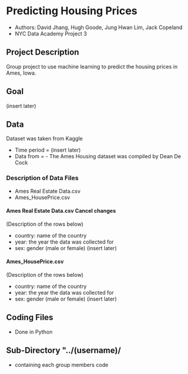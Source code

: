 # Predicting Housing Prices 
- Authors: David Jhang, Hugh Goode, Jung Hwan Lim, Jack Copeland
- NYC Data Academy Project 3

## Project Description
Group project to use machine learning to predict the housing prices in Ames, Iowa.

## Goal
(insert later)
  
## Data
Dataset was taken from Kaggle
- Time period = (insert later)
- Data from = - The Ames Housing dataset was compiled by Dean De Cock

### Description of Data Files
- Ames Real Estate Data.csv
- Ames_HousePrice.csv

#### Ames Real Estate Data.csv Cancel changes
(Description of the rows below)

- country: name of the country
- year: the year the data was collected for
- sex: gender (male or female)
(insert later)
  
 #### Ames_HousePrice.csv
(Description of the rows below)

- country: name of the country
- year: the year the data was collected for
- sex: gender (male or female)
(insert later)

## Coding Files
- Done in Python
  
## Sub-Directory "../(username)/
- containing each group members code
